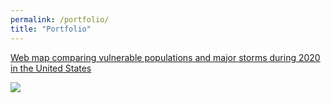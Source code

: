 ```yaml
---
permalink: /portfolio/
title: "Portfolio"
---
```


[Web map comparing vulnerable populations and major storms during 2020 in the United States](https://codepen.io/easternhercules/pen/RwRJwag)



<img src="{{easternhercules.github.io}}/assets/images/mapscreencap_stormvuln.png">
